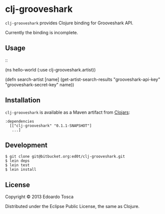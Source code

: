 # clj-grooveshark

`clj-grooveshark` provides Clojure binding for Grooveshark API.

Currently the binding is incomplete.


## Usage

::

  (ns hello-world
    (:use clj-grooveshark.artist))

  (defn search-artist [name]
    (get-artist-search-results "grooveshark-api-key" "grooveshark-secret-key" name))




## Installation

`clj-grooveshark` is available as a Maven artifact from [Clojars](http://clojars.org/clj-grooveshark):

    :dependencies
      [["clj-grooveshark" "0.1.1-SNAPSHOT"]
       ...]


## Development

    $ git clone git@bitbucket.org:ed0t/clj-grooveshark.git
    $ lein deps
    $ lein test
    $ lein install


## License

Copyright © 2013 Edoardo Tosca

Distributed under the Eclipse Public License, the same as Clojure.
